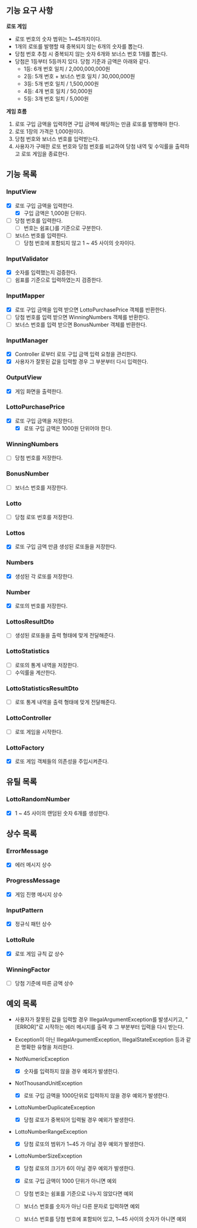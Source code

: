 ## 기능 요구 사항

**로또 게임**

- 로또 번호의 숫자 범위는 1~45까지이다.
- 1개의 로또를 발행할 때 중복되지 않는 6개의 숫자를 뽑는다.
- 당첨 번호 추첨 시 중복되지 않는 숫자 6개와 보너스 번호 1개를 뽑는다.
- 당첨은 1등부터 5등까지 있다. 당첨 기준과 금액은 아래와 같다.
    - 1등: 6개 번호 일치 / 2,000,000,000원
    - 2등: 5개 번호 + 보너스 번호 일치 / 30,000,000원
    - 3등: 5개 번호 일치 / 1,500,000원
    - 4등: 4개 번호 일치 / 50,000원
    - 5등: 3개 번호 일치 / 5,000원

**게임 흐름**

1. 로또 구입 금액을 입력하면 구입 금액에 해당하는 만큼 로또를 발행해야 한다.
2. 로또 1장의 가격은 1,000원이다.
3. 당첨 번호와 보너스 번호를 입력받는다. 
4. 사용자가 구매한 로또 번호와 당첨 번호를 비교하여 당첨 내역 및 수익률을 출력하고 로또 게임을 종료한다.

## 기능 목록

### InputView
- [x] 로또 구입 금액을 입력한다.
  - [x] 구입 금액은 1,000원 단위다.
- [ ] 당첨 번호를 입력한다.
  - [ ] 번호는 쉼표(,)를 기준으로 구분한다.
- [ ] 보너스 번호를 입력한다.
  - [ ] 당첨 번호에 포함되지 않고 1 ~ 45 사이의 숫자이다.

### InputValidator
- [x] 숫자를 입력했는지 검증한다.
- [ ] 쉼표를 기준으로 입력하였는지 검증한다.

### InputMapper 
- [x] 로또 구입 금액을 입력 받으면 LottoPurchasePrice 객체를 반환한다.
- [ ] 당첨 번호를 입력 받으면 WinningNumbers 객체를 반환한다.
- [ ] 보너스 번호를 입력 받으면 BonusNumber 객체를 반환한다.

### InputManager
- [x] Controller 로부터 로또 구입 금액 입력 요청을 관리한다.
- [x] 사용자가 잘못된 값을 입력할 경우 그 부분부터 다시 입력한다.

### OutputView
- [x] 게임 화면을 출력한다.

### LottoPurchasePrice
- [x] 로또 구입 금액을 저장한다.
  - [x] 로또 구입 금액은 1000원 단위어야 한다.

### WinningNumbers
- [ ] 당첨 번호를 저장한다.

### BonusNumber
- [ ] 보너스 번호를 저장한다.

### Lotto 
- [ ] 당첨 로또 번호를 저장한다.

### Lottos
- [x] 로또 구입 금액 만큼 생성된 로또들을 저장한다.

### Numbers
- [x] 생성된 각 로또를 저장한다.

### Number
- [x] 로또의 번호를 저장한다.

### LottosResultDto
- [ ] 생성된 로또들을 출력 형태에 맞게 전달해준다.

### LottoStatistics
- [ ] 로또의 통계 내역을 저장한다.
- [ ] 수익률을 계산한다.

### LottoStatisticsResultDto
- [ ] 로또 통계 내역을 출력 형태에 맞게 전달해준다.

### LottoController
- [ ] 로또 게임을 시작한다.

### LottoFactory
- [x] 로또 게임 객체들의 의존성을 주입시켜준다.

## 유틸 목록

### LottoRandomNumber
- [x] 1 ~ 45 사이의 랜덤된 숫자 6개를 생성한다.

## 상수 목록

### ErrorMessage
- [x] 에러 메시지 상수

### ProgressMessage
- [x] 게임 진행 메시지 상수

### InputPattern
- [x] 정규식 패턴 상수

### LottoRule
- [x] 로또 게임 규칙 값 상수

### WinningFactor
- [ ] 당첨 기준에 따른 금액 상수

## 예외 목록

- 사용자가 잘못된 값을 입력할 경우 IllegalArgumentException를 발생시키고, "[ERROR]"로 시작하는 에러 메시지를 출력 후 그 부분부터 입력을 다시 받는다.
- Exception이 아닌 IllegalArgumentException, IllegalStateException 등과 같은 명확한 유형을 처리한다.


- NotNumericException
  - [x] 숫자를 입력하지 않을 경우 예외가 발생한다.
- NotThousandUnitException
  - [x] 로또 구입 금액을 1000단위로 입력하지 않을 경우 예외가 발생한다.
- LottoNumberDuplicateException
  - [x] 당첨 로또가 중복되어 입력될 경우 예외가 발생한다.
- LottoNumberRangeException
  - [x] 당첨 로또의 범위가 1~45 가 아닐 경우 예외가 발생한다.
- LottoNumberSizeException
  - [x] 당첨 로또의 크기가 6이 아닐 경우 예외가 발생한다.


  - [x] 로또 구입 금액이 1000 단위가 아니면 예외
  - [ ] 당첨 번호는 쉼표를 기준으로 나누지 않았다면 예외
  - [ ] 보너스 번호를 숫자가 아닌 다른 문자로 입력하면 예외
  - [ ] 보너스 번호를 당첨 번호에 포함되어 있고, 1~45 사이의 숫자가 아니면 예외